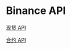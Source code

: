 # Binance API

[现货 API](https://binance-docs.github.io/apidocs/spot/cn)

[合约 API](https://binance-docs.github.io/apidocs/futures/cn)